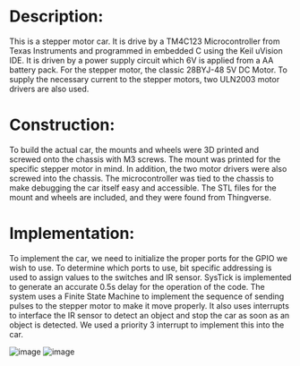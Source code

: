 # Description:

This is a stepper motor car. It is drive by a TM4C123 Microcontroller from Texas Instruments and programmed in embedded C using the Keil uVision IDE. It is driven by a power supply circuit which 6V is applied from a AA battery pack. For the stepper motor, the classic 28BYJ-48 5V DC Motor. To supply the necessary current to the stepper motors, two ULN2003 motor drivers are also used.

# Construction:

To build the actual car, the mounts and wheels were 3D printed and screwed onto the chassis with M3 screws. The mount was printed for the specific stepper motor in mind. In addition, the two motor drivers were also screwed into the chassis. The microcontroller was tied to the chassis to make debugging the car itself easy and accessible. The STL files for the mount and wheels are included, and they were found from Thingverse.

# Implementation:

To implement the car, we need to initialize the proper ports for the GPIO we wish to use. To determine which ports to use, bit specific addressing is used to assign values to the switches and IR sensor. SysTick is implemented to generate an accurate 0.5s delay for the operation of the code. The system uses a Finite State Machine to implement the sequence of sending pulses to the stepper motor to make it move properly. It also uses interrupts to interface the IR sensor to detect an object and stop the car as soon as an object is detected. We used a priority 3 interrupt to implement this into the car.


![image](https://github.com/NolanN289/Stepper-Motor-Car/assets/174823448/ea007aeb-f51e-422a-aea3-e8baec74a5eb)
![image](https://github.com/NolanN289/Stepper-Motor-Car/assets/174823448/82944515-3e86-4a00-a6b6-4046cfe8c99a)
